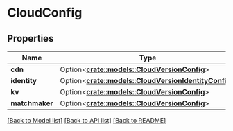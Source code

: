 # CloudConfig

## Properties

Name | Type | Description | Notes
------------ | ------------- | ------------- | -------------
**cdn** | Option<[**crate::models::CloudVersionConfig**](CloudVersionConfig.md)> |  | [optional]
**identity** | Option<[**crate::models::CloudVersionIdentityConfig**](CloudVersionIdentityConfig.md)> |  | [optional]
**kv** | Option<[**crate::models::CloudVersionConfig**](CloudVersionConfig.md)> |  | [optional]
**matchmaker** | Option<[**crate::models::CloudVersionConfig**](CloudVersionConfig.md)> |  | [optional]

[[Back to Model list]](../README.md#documentation-for-models) [[Back to API list]](../README.md#documentation-for-api-endpoints) [[Back to README]](../README.md)


